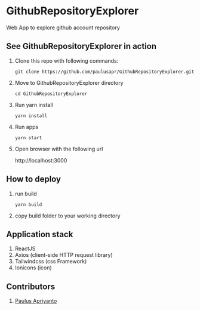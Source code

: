 # GithubRepositoryExplorer

Web App to explore github account repository


## See GithubRepositoryExplorer in action
1. Clone this repo with following commands:

    ```
    git clone https://github.com/paulusapr/GithubRepositoryExplorer.git
    ```

2. Move to GithubRepositoryExplorer directory

    ```
    cd GithubRepositoryExplorer
    ```

3. Run yarn install 

    ```
    yarn install
    ```
    
4. Run apps 

    ```
    yarn start
    ```
    
5. Open browser with the following url 

    http://localhost:3000


## How to deploy

1. run build

    ```
    yarn build
    ```

2. copy build folder to your working directory

## Application stack

1. ReactJS
2. Axios (client-side HTTP request library)
3. Tailwindcss (css Framework)
4. Ionicons (icon)


## Contributors
1. [Paulus Apriyanto](https://github.com/paulusapr)